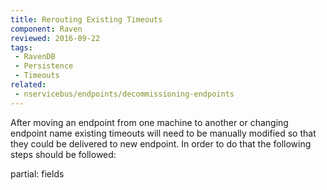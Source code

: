 ```yaml
---
title: Rerouting Existing Timeouts
component: Raven
reviewed: 2016-09-22
tags:
 - RavenDB
 - Persistence
 - Timeouts
related:
 - nservicebus/endpoints/decommissioning-endpoints
---
```


After moving an endpoint from one machine to another or changing endpoint name existing timeouts will need to be manually modified so that they could be delivered to new endpoint. In order to do that the following steps should be followed:

partial: fields